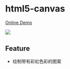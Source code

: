 # html5-canvas

[Online Demo](https://dingdingbai.github.io/html5-canvas/)

<p align="center">

​	<img src="http://ww1.sinaimg.cn/large/9bd18299gy1fh4l3goxs2g20hs08w0zh">

</P>



## Feature

- 绘制带有彩虹色彩的图案

